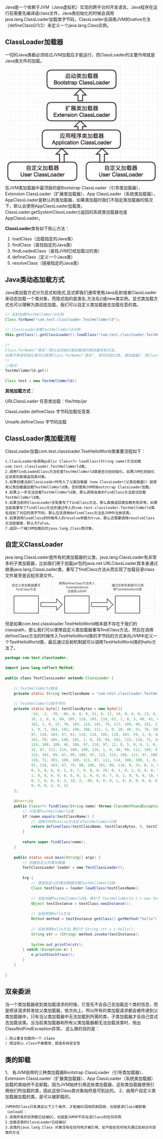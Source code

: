 Java是一个依赖于JVM（Java虚拟机）实现的跨平台的开发语言。Java程序在运行前需要先编译成class文件，Java类初始化的时候会调用java.lang.ClassLoader加载类字节码，ClassLoader会调用JVM的native方法（defineClass0/1/2）来定义一个java.lang.Class实例。

## ClassLoader加载器

一切的Java类都必须经过JVM加载后才能运行，而ClassLoader的主要作用就是Java类文件的加载。
[![img](assets/202304191718610.png)](https://img2022.cnblogs.com/blog/2670873/202205/2670873-20220509172303946-42180192.png)
在JVM类加载器中最顶层的是Bootstrap ClassLoader（引导类加载器）、Extension ClassLoader（扩展类加载器）、App ClassLoader（系统类加载器），AppClassLoader是默认的类加载器，如果类加载时我们不指定类加载器的情况下，默认会使用AppClassLoader加载类，ClassLoader.getSystemClassLoader()返回的系统类加载器也是AppClassLoader。

**ClassLoader**类有如下核心方法：

1. loadClass（加载指定的Java类）
2. findClass（查找指定的Java类）
3. findLoadedClass（查找JVM已经加载过的类）
4. defineClass（定义一个Java类）
5. resolveClass（链接指定的Java类）

## Java类动态加载方式

Java类加载方式分为显式和隐式,显式即我们通常使用Java反射或者ClassLoader来动态加载一个类对象，而隐式指的是类名.方法名()或new类实例。显式类加载方式也可以理解为类动态加载，我们可以自定义类加载器去加载任意的类。

```java
// 反射加载TestHelloWorld示例
Class.forName("com.test.classloader.TestHelloWorld");

// ClassLoader加载TestHelloWorld示例
this.getClass().getClassLoader().loadClass("com.test.classloader.TestHelloWorld");

/*
Class.forName("类名")默认会初始化被加载类的静态属性和方法，
如果不希望初始化类可以使用Class.forName("类名", 是否初始化类, 类加载器)，而ClassLoader.loadClass默认不会初始化类方法。
*/
//隐式
TestHelloWorld.get()
  
Class test = new TestHelloWorld()
```

**其他加载方式**：

URLClassLoader 任意类加载：file/http/jar

ClassLoader.defineClass 字节码加载任意类

Unsafe.defineClass 字节码加载

## ClassLoader类加载流程

ClassLoader加载com.test.classloader.TestHelloWorld类重要流程如下：

```vbnet
1.ClassLoader会调用public Class<?> loadClass(String name)方法加载com.test.classloader.TestHelloWorld类。
2.调用findLoadedClass方法检查TestHelloWorld类是否已经初始化，如果JVM已初始化过该类则直接返回类对象。
3.如果创建当前ClassLoader时传入了父类加载器（new ClassLoader(父类加载器)）就使用父类加载器加载TestHelloWorld类，否则使用JVM的Bootstrap ClassLoader加载。
4.如果上一步无法加载TestHelloWorld类，那么调用自身的findClass方法尝试加载TestHelloWorld类。
5.如果当前的ClassLoader没有重写了findClass方法，那么直接返回类加载失败异常。如果当前类重写了findClass方法并通过传入的com.test.classloader.TestHelloWorld类名找到了对应的类字节码，那么应该调用defineClass方法去JVM中注册该类。
6.如果调用loadClass的时候传入的resolve参数为true，那么还需要调用resolveClass方法链接类，默认为false。
7.返回一个被JVM加载后的java.lang.Class类对象。
```

## 自定义ClassLoader

java.lang.ClassLoader是所有的类加载器的父类，java.lang.ClassLoader有非常多的子类加载器，比如我们用于加载jar包的java.net.URLClassLoader其本身通过继承java.lang.ClassLoader类，重写了findClass方法从而实现了加载目录class文件甚至是远程资源文件。
![image-20230421143003401](assets/202304211430502.png)
但是如果com.test.classloader.TestHelloWorld根本就不存在于我们的classpath，那么我们可以使用自定义类加载器重写findClass方法，然后在调用defineClass方法的时候传入TestHelloWorld类的字节码的方式来向JVM中定义一个TestHelloWorld类，最后通过反射机制就可以调用TestHelloWorld类的hello方法了。

```java
package com.test.classloader;

import java.lang.reflect.Method;

public class TestClassLoader extends ClassLoader {

    // TestHelloWorld类名
    private static String testClassName = "com.test.classloader.TestHelloWorld";

    // TestHelloWorld类字节码
    private static byte[] testClassBytes = new byte[]{
            -54, -2, -70, -66, 0, 0, 0, 51, 0, 17, 10, 0, 4, 0, 13, 8, 0, 14, 7, 0, 15, 7, 0,
            16, 1, 0, 6, 60, 105, 110, 105, 116, 62, 1, 0, 3, 40, 41, 86, 1, 0, 4, 67, 111, 100,
            101, 1, 0, 15, 76, 105, 110, 101, 78, 117, 109, 98, 101, 114, 84, 97, 98, 108, 101,
            1, 0, 5, 104, 101, 108, 108, 111, 1, 0, 20, 40, 41, 76, 106, 97, 118, 97, 47, 108,
            97, 110, 103, 47, 83, 116, 114, 105, 110, 103, 59, 1, 0, 10, 83, 111, 117, 114, 99,
            101, 70, 105, 108, 101, 1, 0, 19, 84, 101, 115, 116, 72, 101, 108, 108, 111, 87, 111,
            114, 108, 100, 46, 106, 97, 118, 97, 12, 0, 5, 0, 6, 1, 0, 12, 72, 101, 108, 108, 111,
            32, 87, 111, 114, 108, 100, 126, 1, 0, 40, 99, 111, 109, 47, 97, 110, 98, 97, 105, 47,
            115, 101, 99, 47, 99, 108, 97, 115, 115, 108, 111, 97, 100, 101, 114, 47, 84, 101, 115,
            116, 72, 101, 108, 108, 111, 87, 111, 114, 108, 100, 1, 0, 16, 106, 97, 118, 97, 47, 108,
            97, 110, 103, 47, 79, 98, 106, 101, 99, 116, 0, 33, 0, 3, 0, 4, 0, 0, 0, 0, 0, 2, 0, 1,
            0, 5, 0, 6, 0, 1, 0, 7, 0, 0, 0, 29, 0, 1, 0, 1, 0, 0, 0, 5, 42, -73, 0, 1, -79, 0, 0, 0,
            1, 0, 8, 0, 0, 0, 6, 0, 1, 0, 0, 0, 7, 0, 1, 0, 9, 0, 10, 0, 1, 0, 7, 0, 0, 0, 27, 0, 1,
            0, 1, 0, 0, 0, 3, 18, 2, -80, 0, 0, 0, 1, 0, 8, 0, 0, 0, 6, 0, 1, 0, 0, 0, 10, 0, 1, 0, 11,
            0, 0, 0, 2, 0, 12
    };

    @Override
    public Class<?> findClass(String name) throws ClassNotFoundException {
        // 只处理TestHelloWorld类
        if (name.equals(testClassName)) {
            // 调用JVM的native方法定义TestHelloWorld类
            return defineClass(testClassName, testClassBytes, 0, testClassBytes.length);
        }

        return super.findClass(name);
    }

    public static void main(String[] args) {
        // 创建自定义的类加载器
        TestClassLoader loader = new TestClassLoader();

        try {
            // 使用自定义的类加载器加载TestHelloWorld类
            Class testClass = loader.loadClass(testClassName);

            // 反射创建TestHelloWorld类，等价于 TestHelloWorld t = new TestHelloWorld();
            Object testInstance = testClass.newInstance();

            // 反射获取hello方法
            Method method = testInstance.getClass().getMethod("hello");

            // 反射调用hello方法,等价于 String str = t.hello();
            String str = (String) method.invoke(testInstance);

            System.out.println(str);
        } catch (Exception e) {
            e.printStackTrace();
        }
    }

}
```

## 双亲委派

当一个类加载器收到类加载请求的时候，它首先不会自己去加载这个类的信息，而是把该请求转发给父类加载器，依次向上。所以所有的类加载请求都会被传递到父类加载器中，只有当父类加载器中无法加载到所需的类，子类加载器才会自己尝试去加载该类。当当前类加载器和所有父类加载器都无法加载该类时，抛出ClassNotFindException异常。
这么做的目的是：

```cpp
1.防止重复加载同一个.class
2.保证核心.class不被篡改，提高系统安全性
```

## 类的卸载

1、 有JVM自带的三种类加载器Bootstrap ClassLoader（引导类加载器）、Extension ClassLoader（扩展类加载器）、App ClassLoader（系统类加载器）加载的类始终不会卸载。因为JVM始终引用这些类加载器，这些类加载器使用引用他们所加载的类，因此这些Class类对象始终是可到达的。
2、由用户自定义类加载器加载的类，是可以被卸载的。

```vbnet
JVM中的Class只有满足以下三个条件，才能被GC回收机制回收，也就是该Class被卸载（unload）：
1.该类所有的实例都已经被GC，也就是JVM中不存在该Class的任何实例
2.加载该类的ClassLoader已经被GC
3.该类的java.lang.Class 对象没有在任何地方被引用，如不能在任何地方通过反射访问该类的方法
```


